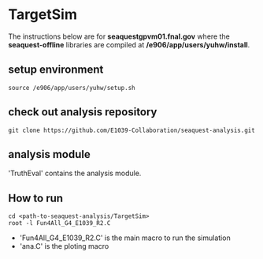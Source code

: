 # TargetSim

The instructions below are for **seaquestgpvm01.fnal.gov** where the **seaquest-offline** libraries are compiled at **/e906/app/users/yuhw/install**.

## setup environment
```
source /e906/app/users/yuhw/setup.sh
```

## check out analysis repository
```
git clone https://github.com/E1039-Collaboration/seaquest-analysis.git
```

## analysis module
'TruthEval' contains the analysis module.


## How to run
```
cd <path-to-seaquest-analysis/TargetSim>
root -l Fun4All_G4_E1039_R2.C
```

- 'Fun4All_G4_E1039_R2.C' is the main macro to run the simulation
- 'ana.C' is the ploting macro
